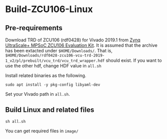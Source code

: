 # Build-ZCU106-Linux

## Pre-requirements

Download TRD of ZCU106 (rdf0428) for Vivado 2019.1 from [Zynq UltraScale+ MPSoC ZCU106 Evaluation Kit](https://www.xilinx.com/products/boards-and-kits/zcu106.html). It is assumed that the archive has been extacted under `$HOME/Downloads/`.
That is, `$HOME/Downloads/rdf0428-zcu106-vcu-trd-2019-1_v2/pl/prebuilt/vcu_trd/vcu_trd_wrapper.hdf` should exist.
If you want to use the other hdf, change HDF value in `all.sh`

Install related binaries as the following.

```
sudo apt install -y pkg-config libyaml-dev
```

Set your Vivado path in `all.sh`.

## Build Linux and related files

```
sh all.sh
```

You can get required files in `image/`

